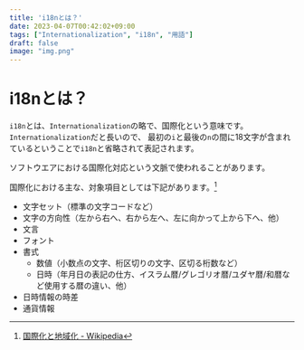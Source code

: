 ```yaml
---
title: 'i18nとは？'
date: 2023-04-07T00:42:02+09:00
tags: ["Internationalization", "i18n", "用語"]
draft: false
image: "img.png"
---
```


# i18nとは？

`i18n`とは、`Internationalization`の略で、国際化という意味です。`Internationalization`だと長いので、
最初の`i`と最後の`n`の間に18文字が含まれているということで`i18n`と省略されて表記されます。

ソフトウエアにおける国際化対応という文脈で使われることがあります。

国際化における主な、対象項目としては下記があります。[^1]

- 文字セット（標準の文字コードなど）
- 文字の方向性（左から右へ、右から左へ、左に向かって上から下へ、他）
- 文言
- フォント
- 書式
  - 数値（小数点の文字、桁区切りの文字、区切る桁数など）
  - 日時（年月日の表記の仕方、イスラム暦/グレゴリオ暦/ユダヤ暦/和暦など使用する暦の違い、他）
- 日時情報の時差
- 通貨情報

[^1]: [国際化と地域化 - Wikipedia](https://ja.wikipedia.org/wiki/%E5%9B%BD%E9%9A%9B%E5%8C%96%E3%81%A8%E5%9C%B0%E5%9F%9F%E5%8C%96)